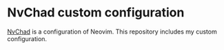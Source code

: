 # NvChad custom configuration
[NvChad](https://github.com/NvChad/NvChad) is a configuration of Neovim. This repository includes my custom configuration. 
